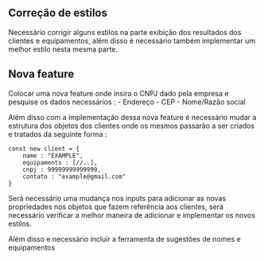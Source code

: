 ## Correção de estilos
Necessário corrigir alguns estilos na parte exibição dos resultados dos clientes e equipamentos, além disso é necessário também implementar um melhor estilo nesta mesma parte.


## Nova feature
Colocar uma nova feature onde insira o CNPJ dado pela empresa e pesquise os dados necessários :
    - Endereço
    - CEP
    - Nome/Razão social

Além disso com a implementação dessa nova feature é necessário mudar a estrutura dos objetos dos clientes onde os mesmos passarão a ser criados e tratados da seguinte forma :
```
const new client = {
    name : "EXAMPLE",
    equipaments : [//..],
    cnpj : 99999999999999,
    contato : "example@gmail.com"
}

```

Será necessário uma mudança nos inputs para adicionar as novas propriedades nos objetos que fazem referência aos clientes, será necessário verificar a melhor maneira de adicionar e implementar os novos estilos.

Além disso e necessário incluir a ferramenta de sugestões de nomes e equipamentos